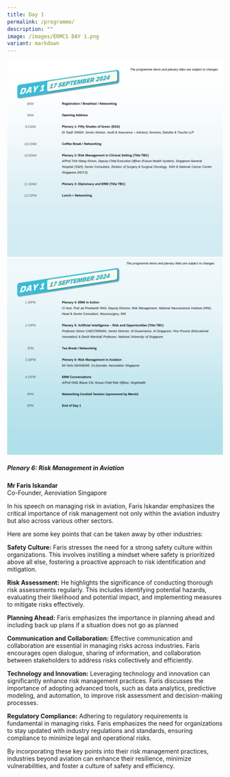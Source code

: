 ```yaml
---
title: Day 1
permalink: /programme/
description: ""
image: /images/ERMCS DAY 1.png
variant: markdown
---
```

![](/images/Slide1.png)![](/images/Slide2.png)


##### **Plenary 6: Risk Management in Aviation**

**Mr Faris Iskandar**
<br>
Co-Founder, Aeroviation Singapore

In his speech on managing risk in aviation, Faris Iskandar emphasizes the critical importance of risk management not only within the aviation industry but also across various other sectors.

Here are some key points that can be taken away by other industries:

**Safety Culture:** Faris stresses the need for a strong safety culture within organizations. This involves instilling a mindset where safety is prioritized above all else, fostering a proactive approach to risk identification and mitigation.

**Risk Assessment:** He highlights the significance of conducting thorough risk assessments regularly. This includes identifying potential hazards, evaluating their likelihood and potential impact, and implementing measures to mitigate risks effectively.

**Planning Ahead:** Faris emphasizes the importance in planning ahead and including back up plans if a situation does not go as planned

**Communication and Collaboration:** Effective communication and collaboration are essential in managing risks across industries. Faris encourages open dialogue, sharing of information, and collaboration between stakeholders to address risks collectively and efficiently.

**Technology and Innovation:** Leveraging technology and innovation can significantly enhance risk management practices. Faris discusses the importance of adopting advanced tools, such as data analytics, predictive modeling, and automation, to improve risk assessment and decision-making processes.

**Regulatory Compliance:** Adhering to regulatory requirements is fundamental in managing risks. Faris emphasizes the need for organizations to stay updated with industry regulations and standards, ensuring compliance to minimize legal and operational risks.

By incorporating these key points into their risk management practices, industries beyond aviation can enhance their resilience, minimize vulnerabilities, and foster a culture of safety and efficiency.